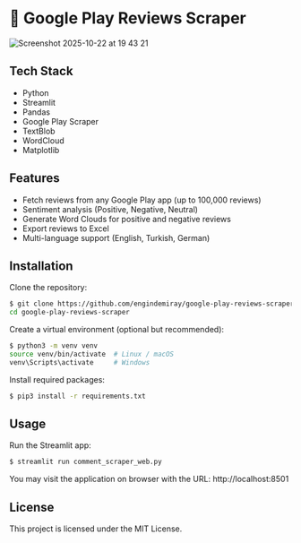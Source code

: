 # 📱 Google Play Reviews Scraper

![Screenshot 2025-10-22 at 19 43 21](https://github.com/user-attachments/assets/206659eb-6332-4489-9a26-7311f660c204)

## Tech Stack

- Python
- Streamlit
- Pandas
- Google Play Scraper
- TextBlob
- WordCloud
- Matplotlib

## Features

- Fetch reviews from any Google Play app (up to 100,000 reviews)
- Sentiment analysis (Positive, Negative, Neutral)
- Generate Word Clouds for positive and negative reviews
- Export reviews to Excel
- Multi-language support (English, Turkish, German)

## Installation

Clone the repository:
``` bash
$ git clone https://github.com/engindemiray/google-play-reviews-scraper.git
cd google-play-reviews-scraper
```
Create a virtual environment (optional but recommended):
``` bash
$ python3 -m venv venv
source venv/bin/activate  # Linux / macOS
venv\Scripts\activate     # Windows
```
Install required packages:
``` bash
$ pip3 install -r requirements.txt
```
## Usage

Run the Streamlit app:
``` bash
$ streamlit run comment_scraper_web.py
```

You may visit the application on browser with the URL: http://localhost:8501

## License

This project is licensed under the MIT License.
